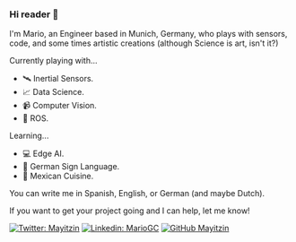 ### Hi reader 👋

I'm Mario, an Engineer based in Munich, Germany, who plays with sensors, code, and some times artistic creations (although Science is art, isn't it?)

Currently playing with...

- :artificial_satellite: Inertial Sensors.
- :chart_with_upwards_trend: Data Science.
- :video_camera: Computer Vision.
- :robot: ROS.

Learning...

- :computer: Edge AI.
- :love_you_gesture: German Sign Language.
- :taco: Mexican Cuisine.

You can write me in Spanish, English, or German (and maybe Dutch).

If you want to get your project going and I can help, let me know!

[![Twitter: Mayitzin](https://img.shields.io/twitter/follow/Mayitzin?style=social)](https://twitter.com/Mayitzin)
[![Linkedin: MarioGC](https://img.shields.io/badge/-MarioGarcia-blue?style=flat-square&logo=Linkedin&logoColor=white&link=https://www.linkedin.com/in/mariogarciacruz/)](https://www.linkedin.com/in/mariogarciacruz/)
[![GitHub Mayitzin](https://img.shields.io/github/followers/mayitzin?label=follow&style=social)](https://github.com/mayitzin)
